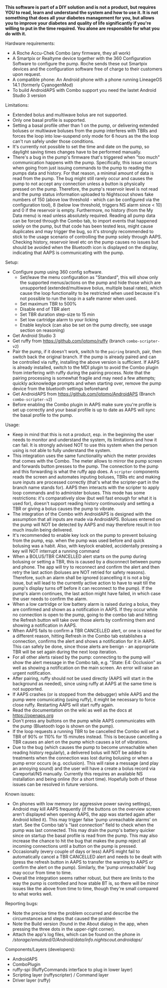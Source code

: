 **This software is part of a DIY solution and is not a product, but
requires YOU to read, learn and understand the system and how to use it.
It is not something that does all your diabetes management for you, but
allows you to improve your diabetes and quality of life significantly
if you're willing to put in the time required.
You alone are responsible for what you do with it.**

Hardware requirements:
- A Roche Accu-Chek Combo (any firmware, they all work)
- A Smartpix or Realtyme device together with the 360 Configuration
  Software to configure the pump.
  Roche sends these out Smartpix devices and the configuration software
  free of charge to their customers upon request.
- A compatible phone: An Android phone with a phone running LineageOS 14.1 (formerly CyanogenMod)
- To build AndroidAPS with Combo support you need the lastet Android Studio 3 version

Limitations:
- Extended bolus and multiwave bolus are not supported.
- Only one basal profile is supported.
- Setting a basal profile other than 1 on the pump, or delivering extended boluses or multiwave
  boluses from the pump interferes with TBRs and forces the loop into low-suspend only mode for 6 hours
  as the the loop can't run safely under those conditions.
- It's currently not possible to set the time and date on the pump, so daylight saving times
  changes have to be performed manually.
- There's a bug in the pump's firmware that's triggered when "too much" communication happens
  with the pump. Specifically, this issue occurs when going from just issuing commands to the pump
  to reading the pumps data and history. For that reason, a minimal amount of data is read from
  the pump.
  The bug might still rarely occur and causes the pump to not accept any connection
  unless a button is physically pressed on the pump.
  Therefore, the pump's reservoir level is not read and the pump status information uploaded to Nightscout
  shows fake numbers of 150 (above low threshold - which can be configured via the configuration
  tool), 8 (below low threshold, triggers NS alarm since < 10) and 0 if the reservoir is empty.
  Furthermore, no history (from the My Data menu) is read unless absolutely required.
  Reading all pump data can be forced through the Combo tab, to import
  events that happened solely on the pump, but that code has been tested less, might cause duplicates and may
  trigger the bug, so it's strongly recommended to stick to the usage scenario of controlling the
  pump solely through AAPS.
  Checking history, reservoir level etc on the pump causes no issues but should be avoided
  when the Bluetooth icon is displayed on the display, indicating that AAPS is communicating with the pump.

Setup:
- Configure pump using 360 config software.
  - Set/leave the menu configuration as "Standard", this will show only the supported
    menus/actions on the pump and hide those which are unsupported (extended/multiwave bolus,
    multiple basal rates), which cause the loop functionality to be restricted when used because
    it's not possible to run the loop in a safe manner when used.
  - Set maximum TBR to 500%
  - Disable end of TBR alert
  - Set TBR duration step-size to 15 min
  - Set low cartridge alarm to your licking
  - Enable keylock (can also be set on the pump directly, see usage section on reasoning)
- Get Android Studio 3
- Get ruffy from https://github.com/jotomo/ruffy (branch `combo-scripter-v2`)
- Pair the pump, if it doesn't work, switch to the `pairing` branch, pair,
  then switch back the original branch. If the pump is already paired and
  can be controlled via ruffy, installing the above version is sufficient.
  If AAPS is already installed, switch to the MDI plugin to avoid the Combo
  plugin from interfering with ruffy during the pairing process.
  Note that the pairing processing is somewhat fragile and may need a few attempts;
  quickly acknowledge prompts and when starting over, remove the pump device
  from the bluetooth settings beforehand
- Get AndroidAPS from https://github.com/jotomo/AndroidAPS (Branch `combo-scripter-v2`)
- Before enabling the Combo plugin in AAPS make sure you're profile is set up
  correctly and your basal profile is up to date as AAPS will sync the basal profile
  to the pump.

Usage:
- Keep in mind that this is not a product, esp. in the beginning the user needs to monitor and understand the system,
  its limitations and how it can fail. It is strongly advised NOT to use this system when the person
  using is not able to fully understand the system.
- This integration uses the same functionality which the meter provides that comes with the Combo.
  The meter allows to mirror the pump screen and forwards button presses to the pump. The connection
  to the pump and this forwarding is what the ruffy app does. A `scripter` components reads the screen
  and automates inputing boluses, TBRs etc and making sure inputs are processed correctly (that's what
  the scripter-part in the branch name stands for).
  AAPS then interacts with the scripter to apply loop commands and to administer boluses.
  This mode has some restrictions: it's comparatively slow (but well fast enough for what it is used for),
  doesn't support reading history continuously and setting a TBR or giving a bolus causes the pump to
  vibrate.
- The integration of the Combo with AndroidAPS is designed with the assumption that all inputs are
  made via AndroidAPS. Boluses entered on the pump will NOT be detected by AAPS and may therefore
  result in too much insulin being delivered.
- It's recommended to enable key lock on the pump to prevent bolusing from the pump, esp. when the
  pump was used before and quick bolusing was a habit.
  Also, with keylock enabled, accidentally pressing a key will NOT interrupt a running command
- When a BOLUS/TBR CANCELLED alert starts on the pump during bolusing or setting a TBR, this is
  caused by a disconnect between pump and phone. The app will try to reconnect and confirm the alert
  and then retry the last action (boluses are NOT retried for safety reasons). Therefore,
  such an alarm shall be ignored (cancelling it is not a big issue, but will lead to the currently
  active action to have to wait till the pump's display turns off before it can reconnect to the
  pump). If the pump's alarm continues, the last action might have failed, in which case the user
  needs to confirm the alarm.
- When a low cartridge or low battery alarm is raised during a bolus, they are confirmed and shown
  as a notification in AAPS. If they occur while no connection is open to the pump, going to the
  combo tab and hitting the Refresh button will take over those alerts by confirming them and
  showing a notification in AAPS.
- When AAPS fails to confirm a TBR CANCELLED alert, or one is raised for a different reason,
  hitting Refresh in the Combo tab establishes a connection, confirms the alert and shows
  a notification for it in AAPS. This can safely be done, since those alerts are benign - an
  appropriate TBR will be set again during the next loop iteration.
- For all other alerts raised by the pump: connecting to the pump will show the alert message in
  the Combo tab, e.g. "State: E4: Occlusion" as well as showing a notification on the main screen.
  An error will raise an urgent notification.
- After pairing, ruffy should not be used directly (AAPS will start in the background as needed),
  since using ruffy at AAPS at the same time is not supported.
- If AAPS crashes (or is stopped from the debugger) while AAPS and the pump were comunicating (using
  ruffy), it might be necessary to force close ruffy. Restarting AAPS will start ruffy again.
- Read the documentation on the wiki as well as the docs at https://openaps.org
- Don't press any buttons on the pump while AAPS communicates with the pump (Bluetooth logo is
  shown on the pump).
- If the loop requests a running TBR to be cancelled the Combo will set a TBR of 90% or 110%
  for 15 minutes instead. This is because cancelling a TBR causes an alert on the pump which
  causes a lot of vibrations.
- Due to the bug (which causes the pump to become unreachable when reading history regularly),
  a delivered bolus will NOT be added to treatments when the connection was lost during bolusing
  or when a pump error occurs (e.g. occlusion). This will raise a message (and play an annoying
  sound) and the user will have a create a bolus record via Careportal/NS manually. Currently
  this requires an available NS installation and being online (for a short time). Hopefully
  both of these issues can be resolved in future versions.

Known issues:
- On phones with low memory (or aggressive power saving settings), Android may kill
  AAPS frequently (if the buttons on the overview screen aren't displayed when opening
  AAPS, the app was started again after Android killed it).
  This may trigger false 'pump unreachable alarms' on start.
  See the Combo tab's "last connection" field to check when the pump was last connected.
  This may drain the pump's battery quicker since on startup the basal profile is read
  from the pump. This may also increase the chance to hit the bug that makes the pump
  reject all incoming connections until a button on the pump is pressed.
- Occasionally (every couple of days or less) AAPS might fail to automatically cancel
  a TBR CANCELLED alert and needs to be dealt with (press the refresh button in AAPS
  to transfer the warning to AAPS or confirm the alert on the pump). Similarly, the
  'pump unreachable' bug may occur from time to time.
- Overall the integration seems rather robust, but there are limits to the way the
  pump is controlled and how stable BT is, so there will be minor issues like the above
  from time to time, though they're small compared to what works well.

Reporting bugs:
- Note the precise time the problem occurred and describe the circumstances and steps that caused
  the problem
- Note the Build version (found in the About dialog in the app, when pressing the three dots in the
  upper-right corner).
- Attach the app's log files, which can be found on the phone in
  _/storage/emulated/0/Android/data/info.nightscout.androidaps/_

Components/Layers (developers):
- AndroidAPS
- ComboPlugin
- ruffy-spi (RuffyCommands interface to plug in lower layer)
- Scripting layer (ruffyscripter) / Command layer
- Driver layer (ruffy)